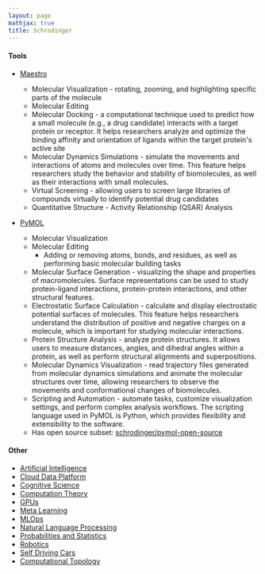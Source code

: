 ```yaml
---
layout: page
mathjax: true
title: Schrodinger
---
```

#### Tools
* [Maestro](https://www.schrodinger.com/products/maestro)
  * Molecular Visualization - rotating, zooming, and highlighting specific parts of the molecule
  * Molecular Editing
  * Molecular Docking - a computational technique used to predict how a small molecule (e.g., a drug candidate) interacts with a target protein or receptor. It helps researchers analyze and optimize the binding affinity and orientation of ligands within the target protein's active site
  * Molecular Dynamics Simulations - simulate the movements and interactions of atoms and molecules over time. This feature helps researchers study the behavior and stability of biomolecules, as well as their interactions with small molecules.
  * Virtual Screening - allowing users to screen large libraries of compounds virtually to identify potential drug candidates
  * Quantitative Structure - Activity Relationship (QSAR) Analysis

* [PyMOL](https://pymol.org/2/)
  * Molecular Visualization
  * Molecular Editing
    * Adding or removing atoms, bonds, and residues, as well as performing basic molecular building tasks
  * Molecular Surface Generation - visualizing the shape and properties of macromolecules. Surface representations can be used to study protein-ligand interactions, protein-protein interactions, and other structural features.
  * Electrostatic Surface Calculation - calculate and display electrostatic potential surfaces of molecules. This feature helps researchers understand the distribution of positive and negative charges on a molecule, which is important for studying molecular interactions.
  * Protein Structure Analysis - analyze protein structures. It allows users to measure distances, angles, and dihedral angles within a protein, as well as perform structural alignments and superpositions.
  * Molecular Dynamics Visualization - read trajectory files generated from molecular dynamics simulations and animate the molecular structures over time, allowing researchers to observe the movements and conformational changes of biomolecules.
  * Scripting and Automation - automate tasks, customize visualization settings, and perform complex analysis workflows. The scripting language used in PyMOL is Python, which provides flexibility and extensibility to the software.
  * Has open source subset: [schrodinger/pymol-open-source](https://github.com/schrodinger/pymol-open-source)


#### Other
* [Artificial Intelligence](/artificial_intelligence)
* [Cloud Data Platform](/cloud_data_platform)
* [Cognitive Science](/cognitive_science)
* [Computation Theory](/computation_theory)
* [GPUs](/gpus)
* [Meta Learning](/meta_learning)
* [MLOps](/mlops)
* [Natural Language Processing](/natural_language_processing)
* [Probabilities and Statistics](/probabilities_and_statistics)
* [Robotics](/robotics)
* [Self Driving Cars](/self_driving_cars)
* [Computational Topology](/computational_topology)
